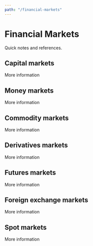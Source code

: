 ```yaml
---
path: "/financial-markets"
---
```


# Financial Markets
Quick notes and references.

## Capital markets
More information

## Money markets
More information

## Commodity markets
More information

## Derivatives markets
More information

## Futures markets
More information

## Foreign exchange markets
More information

## Spot markets
More information